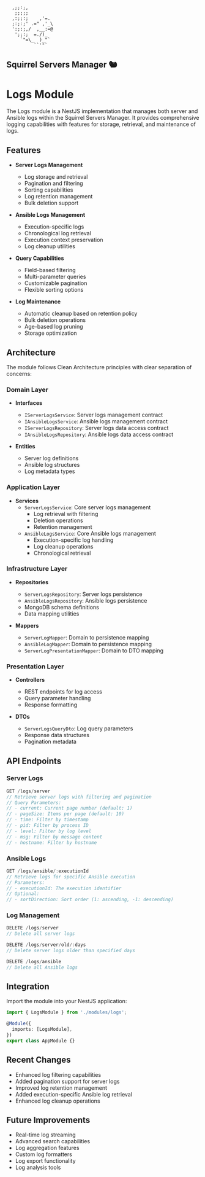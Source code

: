 ```ascii
  ,;;:;,
   ;;;;;
  ,:;;:;    ,'=.
  ;:;:;' .=" ,'_\
  ':;:;,/  ,__:=@
   ';;:;  =./)_
     `"=\_  )_"`
          ``'"`
```
Squirrel Servers Manager 🐿️
---
# Logs Module

The Logs module is a NestJS implementation that manages both server and Ansible logs within the Squirrel Servers Manager. It provides comprehensive logging capabilities with features for storage, retrieval, and maintenance of logs.

## Features

- **Server Logs Management**
  - Log storage and retrieval
  - Pagination and filtering
  - Sorting capabilities
  - Log retention management
  - Bulk deletion support

- **Ansible Logs Management**
  - Execution-specific logs
  - Chronological log retrieval
  - Execution context preservation
  - Log cleanup utilities

- **Query Capabilities**
  - Field-based filtering
  - Multi-parameter queries
  - Customizable pagination
  - Flexible sorting options

- **Log Maintenance**
  - Automatic cleanup based on retention policy
  - Bulk deletion operations
  - Age-based log pruning
  - Storage optimization

## Architecture

The module follows Clean Architecture principles with clear separation of concerns:

### Domain Layer
- **Interfaces**
  - `IServerLogsService`: Server logs management contract
  - `IAnsibleLogsService`: Ansible logs management contract
  - `IServerLogsRepository`: Server logs data access contract
  - `IAnsibleLogsRepository`: Ansible logs data access contract

- **Entities**
  - Server log definitions
  - Ansible log structures
  - Log metadata types

### Application Layer
- **Services**
  - `ServerLogsService`: Core server logs management
    - Log retrieval with filtering
    - Deletion operations
    - Retention management
  - `AnsibleLogsService`: Core Ansible logs management
    - Execution-specific log handling
    - Log cleanup operations
    - Chronological retrieval

### Infrastructure Layer
- **Repositories**
  - `ServerLogsRepository`: Server logs persistence
  - `AnsibleLogsRepository`: Ansible logs persistence
  - MongoDB schema definitions
  - Data mapping utilities

- **Mappers**
  - `ServerLogMapper`: Domain to persistence mapping
  - `AnsibleLogMapper`: Domain to persistence mapping
  - `ServerLogPresentationMapper`: Domain to DTO mapping

### Presentation Layer
- **Controllers**
  - REST endpoints for log access
  - Query parameter handling
  - Response formatting

- **DTOs**
  - `ServerLogsQueryDto`: Log query parameters
  - Response data structures
  - Pagination metadata

## API Endpoints

### Server Logs
```typescript
GET /logs/server
// Retrieve server logs with filtering and pagination
// Query Parameters:
// - current: Current page number (default: 1)
// - pageSize: Items per page (default: 10)
// - time: Filter by timestamp
// - pid: Filter by process ID
// - level: Filter by log level
// - msg: Filter by message content
// - hostname: Filter by hostname
```

### Ansible Logs
```typescript
GET /logs/ansible/:executionId
// Retrieve logs for specific Ansible execution
// Parameters:
// - executionId: The execution identifier
// Optional:
// - sortDirection: Sort order (1: ascending, -1: descending)
```

### Log Management
```typescript
DELETE /logs/server
// Delete all server logs

DELETE /logs/server/old/:days
// Delete server logs older than specified days

DELETE /logs/ansible
// Delete all Ansible logs
```

## Integration

Import the module into your NestJS application:

```typescript
import { LogsModule } from './modules/logs';

@Module({
  imports: [LogsModule],
})
export class AppModule {}
```

## Recent Changes

- Enhanced log filtering capabilities
- Added pagination support for server logs
- Improved log retention management
- Added execution-specific Ansible log retrieval
- Enhanced log cleanup operations

## Future Improvements

- Real-time log streaming
- Advanced search capabilities
- Log aggregation features
- Custom log formatters
- Log export functionality
- Log analysis tools